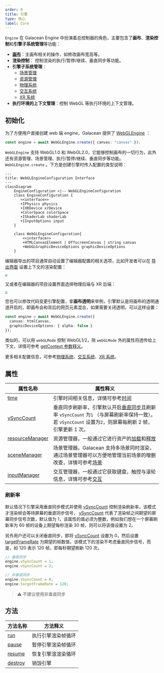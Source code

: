 ```yaml
---
order: 0
title: 引擎
type: 核心
label: Core
---
```


`Engine` 在 Galacean Engine 中扮演着总控制器的角色，主要包含了**画布**、**渲染控制**和**引擎子系统管理**等功能：

- **[画布](/docs/core/canvas)**：主画布相关的操作，如修改画布宽高等。
- **渲染控制**： 控制渲染的执行/暂停/继续、垂直同步等功能。
- **引擎子系统管理**：
  - [场景管理](/docs/core/scene)
  - [资源管理](/docs/assets/overall)
  - [物理系统](/docs/physics/overall)
  - [交互系统](/docs/input/input/)
  - [XR 系统](/docs/xr/overall)
- **执行环境的上下文管理**：控制 WebGL 等执行环境的上下文管理。

## 初始化

为了方便用户直接创建 web 端 engine，Galacean 提供了 [WebGLEngine](/apis/rhi-webgl/#WebGLEngine) ：

```typescript
const engine = await WebGLEngine.create({ canvas: "canvas" });
```

`WebGLEngine` 支持 WebGL1.0 和 WebGL2.0，它能够控制画布的一切行为，此外还有资源管理、场景管理、执行/暂停/继续、垂直同步等功能。`WebGLEngine.create` 。下方是创建引擎时传入配置的类型说明：

```mermaid
---
title: WebGLEngineConfiguration Interface
---
classDiagram
    EngineConfiguration <|-- WebGLEngineConfiguration
    class EngineConfiguration {
       <<interface>>
       +IPhysics physics
       +IXRDevice xrDevice
       +ColorSpace colorSpace
       +IShaderLab shaderLab
       +IInputOptions input
    }

    class WebGLEngineConfiguration{
        <<interface>>
        +HTMLCanvasElement | OffscreenCanvas | string canvas
        +WebGLGraphicDeviceOptions graphicDeviceOptions
    }
```

编辑器导出的项目通常自动设置了编辑器配置的相关选项，比如开发者可以在 [导出界面](/docs/assets/build) 设置上下文的渲染配置：

<img src="https://mdn.alipayobjects.com/huamei_yo47yq/afts/img/A*WZHzRYIpUzQAAAAAAAAAAAAADhuCAQ/original" style="zoom:50%;" />

又或者在编辑器的项目设置界面选择物理后端与 XR 后端：

<img src="https://mdn.alipayobjects.com/huamei_yo47yq/afts/img/A*iBDlTbGGuroAAAAAAAAAAAAADhuCAQ/original" style="zoom:50%;" />

您也可以修改代码变更引擎配置，拿**画布透明**来举例，引擎默认是将画布的透明通道开启的，即画布会和背后的网页元素混合，如果需要关闭透明，可以这样设置：

```typescript
const engine = await WebGLEngine.create({
  canvas: htmlCanvas,
  graphicDeviceOptions: { alpha: false }
});
```

类似的，可以用 `webGLMode` 控制 WebGL1/2，除 `webGLMode` 外的属性将透传给上下文，详情可参考 [getContext 参数释义](https://developer.mozilla.org/en-US/docs/Web/API/HTMLCanvasElement/getContext#parameters)。

更多相关配置信息，可参考[物理系统](/docs/physics/overall)、[交互系统](/docs/input/input/)、[XR 系统](/docs/xr/overall)。

## 属性

| 属性名称 | 属性释义 |
| --- | --- |
| [time](/apis/core/#Engine-time) | 引擎时间相关信息，详情可参考[时间](/docs/core/time/) |
| [vSyncCount](/apis/core/#Engine-vSyncCount) | 垂直同步刷新率，引擎默认开启[垂直同步](https://baike.baidu.com/item/%E5%9E%82%E7%9B%B4%E5%90%8C%E6%AD%A5/7263524?fromtitle=V-Sync&fromid=691778)且刷新率 `vSyncCount` 为`1` （与屏幕刷新率保持一致）。若 `vSyncCount` 设置为`2`，则屏幕每刷新 2 帧，引擎更新 1 次。 |
| [resourceManager](/apis/core/#Engine-resourceManager) | 资源管理器，一般通过它进行资产的[加载](/docs/assets/load/)和[释放](/docs/assets/gc/) |
| [sceneManager](/apis/core/#Engine-sceneManager) | 场景管理器。Galacean 支持多场景同时渲染，通过场景管理器可以方便地管理当前场景的增删改查，详情可参考[场景](/docs/core/scene/) |
| [inputManager](/apis/core/#Engine-inputManager) | 交互管理器，一般通过它获取键盘，触控与滚轮信息，详情可参考[交互](/docs/input/input/) |

### 刷新率

默认情况下引擎采用垂直同步模式并使用 [vSyncCount](/apis/core/#Engine-vSyncCount) 控制渲染刷新率，该模式才渲染帧会等待屏幕的垂直同步信号， [vSyncCount](/apis/core/#Engine-vSyncCount) 代表了渲染帧之间期望的屏幕同步信号次数，默认值为 1，该属性的值必须为整数，例如我们想在一个屏幕刷新率为 60 帧的设备上期望每秒渲染 30 帧，则可以将该值设置为 2。

另外用户还可以关闭垂直同步，即将 [vSyncCount](/apis/core/#Engine-vSyncCount) 设置为 0，然后设置 [targetFrameRate](/apis/core/#Engine-targetFrameRate) 为期望的帧数值，该模式下的渲染不考虑垂直同步信号，而是，如 120 表示 120 帧，即每秒期望刷新 120 次。

```typescript
// 垂直同步
engine.vSyncCount = 1;
engine.vSyncCount = 2;

// 非垂直同步
engine.vSyncCount = 0;
engine.targetFrameRate = 120;
```

> ⚠️ 不建议使用非垂直同步

## 方法

| 方法名称                              | 方法释义           |
| ------------------------------------- | ------------------ |
| [run](/apis/core/#Engine-run)         | 执行引擎渲染帧循环 |
| [pause](/apis/core/#Engine-pause)     | 暂停引擎渲染帧循环 |
| [resume](/apis/core/#Engine-resume)   | 恢复引擎渲渲染循环 |
| [destroy](/apis/core/#Engine-destroy) | 销毁引擎           |
